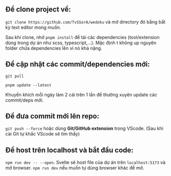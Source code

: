 ## Để clone project về:

`git clone https://github.com/TvSSorA/wedoku` và mở directory đó bằng bất kỳ text editor mong muốn.

Sau khi clone, nhớ `pnpm install` để tải các dependencies (tool/extension dùng trong dự án như scss, typescript,...). Mặc định t không up nguyên folder chứa dependencies lên vì nó khá nặng.

## Để cập nhật các commit/dependencies mới:

`git pull` 

`pnpm update --latest`

Khuyến khích mỗi ngày làm 2 cái trên 1 lần để thường xuyên update các commit/deps mới.

## Để đưa commit mới lên repo:

`git push --force` hoặc dùng **Git/GitHub extension** trong VScode. (Sau khi cài Git tự khắc VScode sẽ tìm thấy)

## Để host trên localhost và bắt đầu code:

`npm run dev -- --open`. Svelte sẽ host file của dự án trên `localhost:5173` và mở browser.
`npm run dev` nếu muốn tự dùng browser khác để mở.


